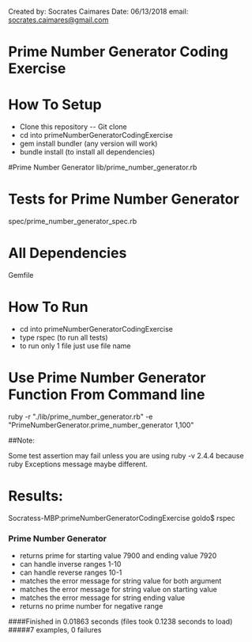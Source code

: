 Created by: Socrates Caimares
Date: 06/13/2018
email: socrates.caimares@gmail.com

# Prime Number Generator Coding Exercise

# How To Setup

* Clone this repository -- Git clone <repo>
* cd into primeNumberGeneratorCodingExercise
* gem install bundler (any version will work)
* bundle install (to install all dependencies)

#Prime Number Generator
lib/prime_number_generator.rb
# Tests for Prime Number Generator
spec/prime_number_generator_spec.rb
# All Dependencies 
Gemfile


# How To Run 

* cd into primeNumberGeneratorCodingExercise
* type rspec (to run all tests)
* to run only 1 file just use file name

 
# Use Prime Number Generator Function From Command line
ruby -r "./lib/prime_number_generator.rb" -e "PrimeNumberGenerator.prime_number_generator 1,100"




##Note: 

Some test assertion may fail unless you are using ruby -v 2.4.4 because ruby Exceptions message maybe different.


# Results: 


Socratess-MBP:primeNumberGeneratorCodingExercise goldo$ rspec

### Prime Number Generator
  * returns prime for starting value 7900 and ending value 7920
  * can handle inverse ranges 1-10
  * can handle reverse ranges 10-1
  * matches the error message for string value for both argument
  * matches the error message for string value on starting value
  * matches the error message for string ending value
  * returns no prime number for negative range

####Finished in 0.01863 seconds (files took 0.1238 seconds to load)
#####7 examples, 0 failures
